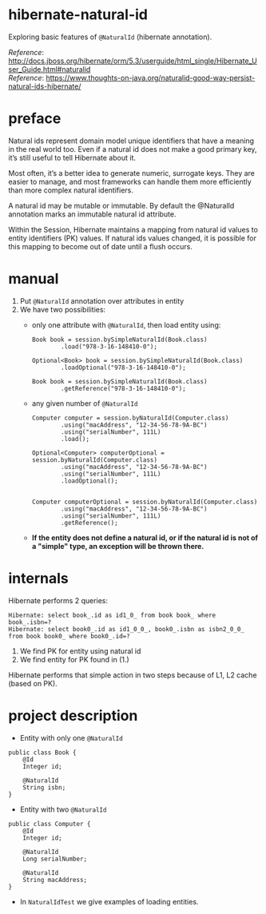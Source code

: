 # hibernate-natural-id
Exploring basic features of `@NaturalId` (hibernate annotation).

_Reference_: http://docs.jboss.org/hibernate/orm/5.3/userguide/html_single/Hibernate_User_Guide.html#naturalid  
_Reference_: https://www.thoughts-on-java.org/naturalid-good-way-persist-natural-ids-hibernate/

# preface
Natural ids represent domain model unique identifiers that have a meaning 
in the real world too. Even if a natural id does not make a good primary 
key, it’s still useful to tell Hibernate about it.

Most often, it’s a better idea to generate numeric, surrogate keys. 
They are easier to manage, and most frameworks can handle them more 
efficiently than more complex natural identifiers.

A natural id may be mutable or immutable. By default the @NaturalId 
annotation marks an immutable natural id attribute. 

Within the Session, Hibernate maintains a mapping from natural id 
values to entity identifiers (PK) values. If natural ids values 
changed, it is possible for this mapping to become out of date 
until a flush occurs.

# manual
1. Put `@NaturalId` annotation over attributes in entity
1. We have two possibilities:
    * only one attribute with `@NaturalId`, then load entity using:
        ```
        Book book = session.bySimpleNaturalId(Book.class)
                .load("978-3-16-148410-0");
                
        Optional<Book> book = session.bySimpleNaturalId(Book.class)
                .loadOptional("978-3-16-148410-0");
                
        Book book = session.bySimpleNaturalId(Book.class)
                .getReference("978-3-16-148410-0");                         
        ```
        
    * any given number of `@NaturalId`
        ```
        Computer computer = session.byNaturalId(Computer.class)
                .using("macAddress", "12-34-56-78-9A-BC")
                .using("serialNumber", 111L)
                .load();
                
        Optional<Computer> computerOptional = session.byNaturalId(Computer.class)
                .using("macAddress", "12-34-56-78-9A-BC")
                .using("serialNumber", 111L)
                .loadOptional();
                
                
        Computer computerOptional = session.byNaturalId(Computer.class)
                .using("macAddress", "12-34-56-78-9A-BC")
                .using("serialNumber", 111L)
                .getReference();                        
        ```
        
    * **If the entity does not define a natural id, or if 
              the natural id is not of a "simple" type, an exception will 
              be thrown there.**
# internals
Hibernate performs 2 queries:
```
Hibernate: select book_.id as id1_0_ from book book_ where book_.isbn=?
Hibernate: select book0_.id as id1_0_0_, book0_.isbn as isbn2_0_0_ from book book0_ where book0_.id=?
```
1. We find PK for entity using natural id
1. We find entity for PK found in (1.)

Hibernate performs that simple action in two steps because of
L1, L2 cache (based on PK).

# project description
* Entity with only one `@NaturalId`
```
public class Book {
    @Id
    Integer id;
    
    @NaturalId
    String isbn;
}
```

* Entity with two `@NaturalId`
```
public class Computer {
    @Id
    Integer id;
    
    @NaturalId
    Long serialNumber;
    
    @NaturalId
    String macAddress;
}
```

* In `NaturalIdTest` we give examples of loading entities.